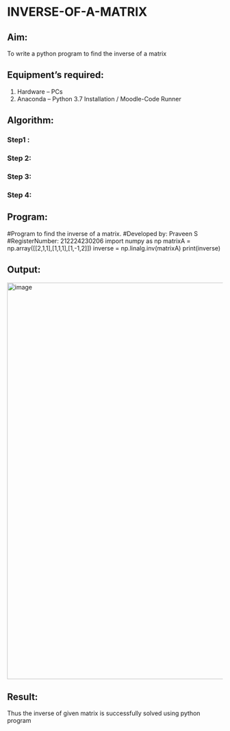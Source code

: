 # INVERSE-OF-A-MATRIX
## Aim:
To write a python program to find the inverse of a matrix
## Equipment’s required:
1. 	Hardware – PCs
2. 	Anaconda – Python 3.7 Installation / Moodle-Code Runner
## Algorithm:
### Step1 : 
### Step 2: 
### Step 3: 
### Step 4: 

## Program:
#Program to find the inverse of a matrix.
#Developed by: Praveen S
#RegisterNumber: 212224230206
import numpy as np
matrixA = np.array([[2,1,1],[1,1,1],[1,-1,2]])
inverse = np.linalg.inv(matrixA)
print(inverse)
## Output:
<img width="1317" height="927" alt="image" src="https://github.com/user-attachments/assets/c30a9f22-ea7a-44ac-8bd6-a6e705b8bdfb" />

## Result:
Thus the inverse of given matrix is successfully solved using python program

